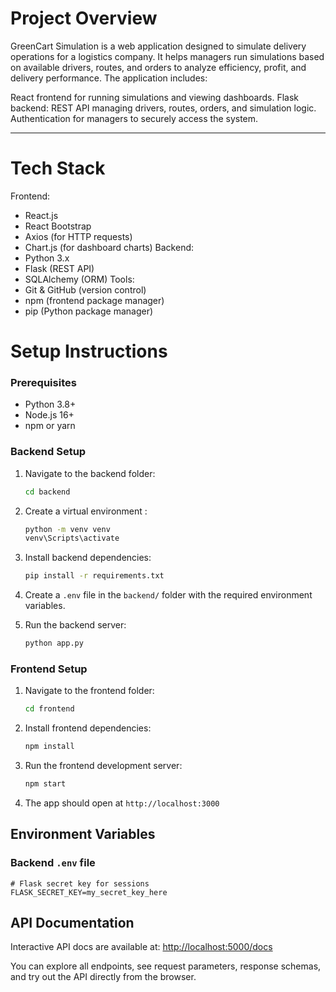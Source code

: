 
# Project Overview
GreenCart Simulation is a web application designed to simulate delivery operations for a logistics company. It helps managers run simulations based on available drivers, routes, and orders to analyze efficiency, profit, and delivery performance. The application includes:

React frontend for running simulations and viewing dashboards.
Flask backend: REST API managing drivers, routes, orders, and simulation logic.
Authentication for managers to securely access the system.

---

# Tech Stack

Frontend:
  - React.js
  - React Bootstrap
  - Axios (for HTTP requests)
  - Chart.js (for dashboard charts)
Backend:
  - Python 3.x
  - Flask (REST API)
  - SQLAlchemy (ORM)
Tools:
  - Git & GitHub (version control)
  - npm (frontend package manager)
  - pip (Python package manager)



# Setup Instructions

### Prerequisites
- Python 3.8+
- Node.js 16+
- npm or yarn

### Backend Setup

1. Navigate to the backend folder:
    ```bash
    cd backend
    ```

2. Create a virtual environment :
    ```bash
    python -m venv venv
    venv\Scripts\activate       
    ```

3. Install backend dependencies:
    ```bash
    pip install -r requirements.txt
    ```

4. Create a `.env` file in the `backend/` folder with the required environment variables.

5. Run the backend server:

    ```bash
    python app.py
    ```



### Frontend Setup

1. Navigate to the frontend folder:
    ```bash
    cd frontend
    ```

2. Install frontend dependencies:
    ```bash
    npm install
    ```

3. Run the frontend development server:
    ```bash
    npm start
    ```

4. The app should open at `http://localhost:3000`


## Environment Variables

### Backend `.env` file 

```env
# Flask secret key for sessions
FLASK_SECRET_KEY=my_secret_key_here

```

## API Documentation

Interactive API docs are available at: [http://localhost:5000/docs](http://localhost:5000/docs)

You can explore all endpoints, see request parameters, response schemas, and try out the API directly from the browser.

